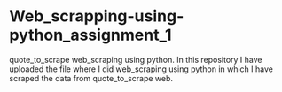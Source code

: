 # Web_scrapping-using-python_assignment_1
quote_to_scrape web_scraping using python.
In this repository I have uploaded the file where I did web_scraping using python in which I have scraped the data from quote_to_scrape web.

